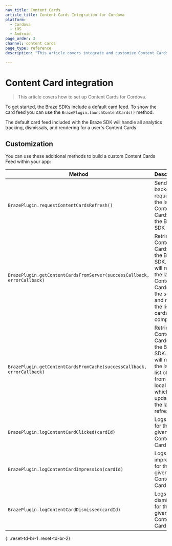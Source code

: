 ```yaml
---
nav_title: Content Cards
article_title: Content Cards Integration for Cordova
platform: 
  - Cordova
  - iOS
  - Android
page_order: 3
channel: content cards
page_type: reference
description: "This article covers integrate and customize Content Cards for Cordova."

---
```


# Content Card integration

> This article covers how to set up Content Cards for Cordova. 

To get started, the Braze SDKs include a default card feed. To show the card feed you can use the `BrazePlugin.launchContentCards()` method.

The default card feed included with the Braze SDK will handle all analytics tracking, dismissals, and rendering for a user's Content Cards.

## Customization

You can use these additional methods to build a custom Content Cards Feed within your app:

|Method | Description |
|---|---|
|`BrazePlugin.requestContentCardsRefresh()`|Sends a background request for the latest Content Cards from the Braze SDK server.|
|`BrazePlugin.getContentCardsFromServer(successCallback, errorCallback)`|Retrieves Content Cards from the Braze SDK. This will request the latest Content Cards from the server and return the list of cards upon completion.|
|`BrazePlugin.getContentCardsFromCache(successCallback, errorCallback)`|Retrieves Content Cards from the Braze SDK. This will return the latest list of cards from the local cache, which was updated at the last refresh.|
|`BrazePlugin.logContentCardClicked(cardId)`|Logs a click for the given Content Card ID.|
|`BrazePlugin.logContentCardImpression(cardId)`|Logs an impression for the given Content Card ID.|
|`BrazePlugin.logContentCardDismissed(cardId)`|Logs a dismissal for the given Content Card ID.|
{: .reset-td-br-1 .reset-td-br-2}
